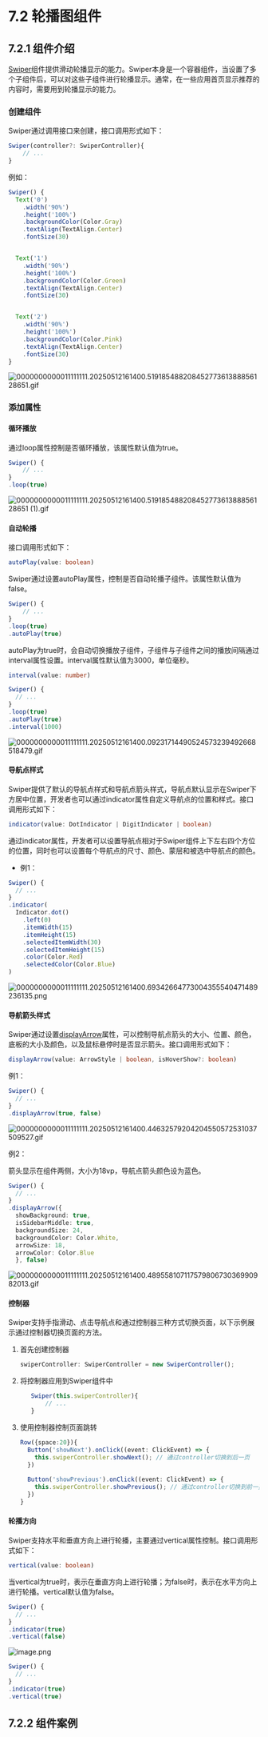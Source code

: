 # 7.2 轮播图组件

## 7.2.1 组件介绍

[Swiper](https://developer.huawei.com/consumer/cn/doc/harmonyos-references/ts-container-swiper)组件提供滑动轮播显示的能力。Swiper本身是一个容器组件，当设置了多个子组件后，可以对这些子组件进行轮播显示。通常，在一些应用首页显示推荐的内容时，需要用到轮播显示的能力。

### 创建组件

Swiper通过调用接口来创建，接口调用形式如下：
```ts
Swiper(controller?: SwiperController){
	// ...
}
```

例如：
```ts
Swiper() {
  Text('0')
    .width('90%')
    .height('100%')
    .backgroundColor(Color.Gray)
    .textAlign(TextAlign.Center)
    .fontSize(30)


  Text('1')
    .width('90%')
    .height('100%')
    .backgroundColor(Color.Green)
    .textAlign(TextAlign.Center)
    .fontSize(30)


  Text('2')
    .width('90%')
    .height('100%')
    .backgroundColor(Color.Pink)
    .textAlign(TextAlign.Center)
    .fontSize(30)
}
```

![0000000000011111111.20250512161400.51918548820845277361388856128651.gif](https://harmonyos-1256472033.cos.ap-shanghai.myqcloud.com/20250513211023597.gif)

### 添加属性

#### 循环播放

通过loop属性控制是否循环播放，该属性默认值为true。

```ts
Swiper() {
	// ...
}
.loop(true)
```

![0000000000011111111.20250512161400.51918548820845277361388856128651 (1).gif](https://harmonyos-1256472033.cos.ap-shanghai.myqcloud.com/20250513211220021.gif)

####  自动轮播

接口调用形式如下：

```ts
autoPlay(value: boolean)
```

Swiper通过设置autoPlay属性，控制是否自动轮播子组件。该属性默认值为false。

```ts
Swiper() {
	// ...
}
.loop(true)
.autoPlay(true)
```

autoPlay为true时，会自动切换播放子组件，子组件与子组件之间的播放间隔通过interval属性设置。interval属性默认值为3000，单位毫秒。

```ts
interval(value: number)
```

```ts
Swiper() {
  // ...
}
.loop(true)
.autoPlay(true)
.interval(1000)
```

![0000000000011111111.20250512161400.09231714490524573239492668518479.gif](https://harmonyos-1256472033.cos.ap-shanghai.myqcloud.com/20250513211553202.gif)

#### 导航点样式

Swiper提供了默认的导航点样式和导航点箭头样式，导航点默认显示在Swiper下方居中位置，开发者也可以通过indicator属性自定义导航点的位置和样式。接口调用形式如下：

```ts
indicator(value: DotIndicator | DigitIndicator | boolean)
```
通过indicator属性，开发者可以设置导航点相对于Swiper组件上下左右四个方位的位置，同时也可以设置每个导航点的尺寸、颜色、蒙层和被选中导航点的颜色。

- 例1：
```ts
Swiper() {
  // ...
}
.indicator(
  Indicator.dot()
	.left(0)
	.itemWidth(15)
	.itemHeight(15)
	.selectedItemWidth(30)
	.selectedItemHeight(15)
	.color(Color.Red)
	.selectedColor(Color.Blue)
)
```
![0000000000011111111.20250512161400.69342664773004355540471489236135.png](https://harmonyos-1256472033.cos.ap-shanghai.myqcloud.com/20250513211724072.png)
#### 导航箭头样式

Swiper通过设置[displayArrow](https://developer.huawei.com/consumer/cn/doc/harmonyos-references/ts-container-swiper#displayarrow10)属性，可以控制导航点箭头的大小、位置、颜色，底板的大小及颜色，以及鼠标悬停时是否显示箭头。接口调用形式如下：

```ts
displayArrow(value: ArrowStyle | boolean, isHoverShow?: boolean)
```

例1： 
```ts
Swiper() {
  // ...
}
.displayArrow(true, false)
```
![0000000000011111111.20250512161400.44632579204204550572531037509527.gif](https://harmonyos-1256472033.cos.ap-shanghai.myqcloud.com/20250513211940282.gif)

例2：

箭头显示在组件两侧，大小为18vp，导航点箭头颜色设为蓝色。

```ts
Swiper() {
  // ...
}
.displayArrow({ 
  showBackground: true,
  isSidebarMiddle: true,
  backgroundSize: 24,
  backgroundColor: Color.White,
  arrowSize: 18,
  arrowColor: Color.Blue
  }, false)
```
![0000000000011111111.20250512161400.48955810711757980673036990982013.gif](https://harmonyos-1256472033.cos.ap-shanghai.myqcloud.com/20250513212334712.gif)

####  控制器

Swiper支持手指滑动、点击导航点和通过控制器三种方式切换页面，以下示例展示通过控制器切换页面的方法。

1. 首先创建控制器
	```ts
	swiperController: SwiperController = new SwiperController();
	```
2. 将控制器应用到Swiper组件中
	```ts
	   Swiper(this.swiperController){
		   // ...
	   }
	```
3. 使用控制器控制页面跳转
	```ts
	Row({space:20}){  
	  Button('showNext').onClick((event: ClickEvent) => {  
	    this.swiperController.showNext(); // 通过controller切换到后一页  
	  })  
	  
	  Button('showPrevious').onClick((event: ClickEvent) => {  
	    this.swiperController.showPrevious(); // 通过controller切换到前一页  
	  })  
	}
	```

#### 轮播方向

Swiper支持水平和垂直方向上进行轮播，主要通过vertical属性控制。接口调用形式如下：

```ts
vertical(value: boolean)
```

当vertical为true时，表示在垂直方向上进行轮播；为false时，表示在水平方向上进行轮播。vertical默认值为false。

```ts
Swiper() {
  // ...
}
.indicator(true)
.vertical(false)  
```
![image.png](https://harmonyos-1256472033.cos.ap-shanghai.myqcloud.com/20250513213855840.png)
```ts
Swiper() {
  // ...
}
.indicator(true)
.vertical(true)
```

## 7.2.2 组件案例
